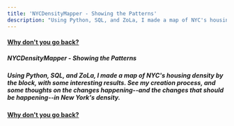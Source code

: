 ```yaml
---
title: 'NYCDensityMapper - Showing the Patterns'
description: "Using Python, SQL, and ZoLa, I made a map of NYC's housing density by the block, with some interesting results. See my process in creating it, and my personal thoughts!"
---
```


#### [Why don't you go back?](/..)


##### NYCDensityMapper - Showing the Patterns

##### Using Python, SQL, and ZoLa, I made a map of NYC's housing density by the block, with some interesting results. See my creation process, and some thoughts on the changes happening--and the changes that should be happening--in New York's density.

#### [Why don't you go back?](/..)
